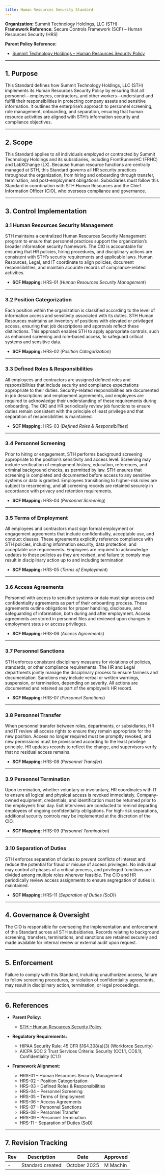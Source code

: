 ```yaml
---
title: Human Resources Security Standard
---
```


**Organization:** Summit Technology Holdings, LLC (STH)  
**Framework Reference:** Secure Controls Framework (SCF) – Human Resources Security (HRS)

**Parent Policy Reference:**  

- [Summit Technology Holdings – Human Resources Security Policy](/departments/information-security/policies/15-hrs/)  

---

## 1. Purpose

This Standard defines how Summit Technology Holdings, LLC (STH) implements its Human Resources Security Policy by ensuring that all personnel—employees, contractors, and other workers—understand and fulfill their responsibilities in protecting company assets and sensitive information. It outlines the enterprise’s approach to personnel screening, role management, onboarding, and separation, ensuring that human resource activities are aligned with STH’s information security and compliance objectives.

---

## 2. Scope

This Standard applies to all individuals employed or contracted by Summit Technology Holdings and its subsidiaries, including FrontRunnerHC (FRHC) and LabXChange (LX). Because human resource functions are centrally managed at STH, this Standard governs all HR security practices throughout the organization, from hiring and onboarding through transfer, termination, and post-employment obligations. Subsidiaries must follow this Standard in coordination with STH Human Resources and the Chief Information Officer (CIO), who oversees compliance and governance.

---

## 3. Control Implementation

### 3.1 Human Resources Security Management

STH maintains a centralized Human Resources Security Management program to ensure that personnel practices support the organization’s broader information security framework. The CIO is accountable for ensuring that HR policies, hiring procedures, and disciplinary actions are consistent with STH’s security requirements and applicable laws. Human Resources, Legal, and IT coordinate to align policies, document responsibilities, and maintain accurate records of compliance-related activities.  

- **SCF Mapping:** HRS-01 (*Human Resources Security Management*)

---

### 3.2 Position Categorization

Each position within the organization is classified according to the level of information access and sensitivity associated with its duties. STH Human Resources maintains an inventory of positions with elevated or privileged access, ensuring that job descriptions and approvals reflect these distinctions. This approach enables STH to apply appropriate controls, such as enhanced screening and role-based access, to safeguard critical systems and sensitive data.  

- **SCF Mapping:** HRS-02 (*Position Categorization*)

---

### 3.3 Defined Roles & Responsibilities

All employees and contractors are assigned defined roles and responsibilities that include security and compliance expectations appropriate to their duties. Security-related responsibilities are documented in job descriptions and employment agreements, and employees are required to acknowledge their understanding of these requirements during onboarding. The CIO and HR periodically review job functions to ensure duties remain consistent with the principle of least privilege and that separation of responsibilities is maintained.  

- **SCF Mapping:** HRS-03 (*Defined Roles & Responsibilities*)

---

### 3.4 Personnel Screening

Prior to hiring or engagement, STH performs background screening appropriate to the position’s sensitivity and access level. Screening may include verification of employment history, education, references, and criminal background checks, as permitted by law. STH ensures that screening is completed and documented before access to any sensitive systems or data is granted. Employees transitioning to higher-risk roles are subject to rescreening, and all screening records are retained securely in accordance with privacy and retention requirements.  

- **SCF Mapping:** HRS-04 (*Personnel Screening*)

---

### 3.5 Terms of Employment

All employees and contractors must sign formal employment or engagement agreements that include confidentiality, acceptable use, and conduct clauses. These agreements explicitly reference compliance with STH policies, including information security, data protection, and acceptable use requirements. Employees are required to acknowledge updates to these policies as they are revised, and failure to comply may result in disciplinary action up to and including termination.  

- **SCF Mapping:** HRS-05 (*Terms of Employment*)

---

### 3.6 Access Agreements

Personnel with access to sensitive systems or data must sign access and confidentiality agreements as part of their onboarding process. These agreements outline obligations for proper handling, disclosure, and safeguarding of information, both during and after employment. Access agreements are stored in personnel files and reviewed upon changes to employment status or access privileges.  

- **SCF Mapping:** HRS-06 (*Access Agreements*)

---

### 3.7 Personnel Sanctions

STH enforces consistent disciplinary measures for violations of policies, standards, or other compliance requirements. The HR and Legal departments jointly manage the disciplinary process to ensure fairness and documentation. Sanctions may include verbal or written warnings, suspension, or termination, depending on severity. All actions are documented and retained as part of the employee’s HR record.  

- **SCF Mapping:** HRS-07 (*Personnel Sanctions*)

---

### 3.8 Personnel Transfer

When personnel transfer between roles, departments, or subsidiaries, HR and IT review all access rights to ensure they remain appropriate for the new position. Access no longer required must be promptly revoked, and new permissions must be provisioned according to the least privilege principle. HR updates records to reflect the change, and supervisors verify that no residual access remains.  

- **SCF Mapping:** HRS-08 (*Personnel Transfer*)

---

### 3.9 Personnel Termination

Upon termination, whether voluntary or involuntary, HR coordinates with IT to ensure all logical and physical access is revoked immediately. Company-owned equipment, credentials, and identification must be returned prior to the employee’s final day. Exit interviews are conducted to remind departing employees of ongoing confidentiality obligations. For high-risk separations, additional security controls may be implemented at the discretion of the CIO.  

- **SCF Mapping:** HRS-09 (*Personnel Termination*)

---

### 3.10 Separation of Duties

STH enforces separation of duties to prevent conflicts of interest and reduce the potential for fraud or misuse of access privileges. No individual may control all phases of a critical process, and privileged functions are divided among multiple roles wherever feasible. The CIO and HR periodically review access assignments to ensure segregation of duties is maintained.  

- **SCF Mapping:** HRS-11 (*Separation of Duties (SoD)*)

---

## 4. Governance & Oversight

The CIO is responsible for overseeing the implementation and enforcement of this Standard across all STH subsidiaries. Records relating to background screening, transfers, terminations, and sanctions are retained securely and made available for internal review or external audit upon request.

---

## 5. Enforcement

Failure to comply with this Standard, including unauthorized access, failure to follow screening procedures, or violation of confidentiality agreements, may result in disciplinary action, termination, or legal proceedings.  

---

## 6. References

- **Parent Policy:**  
  - [STH – Human Resources Security Policy](/departments/information-security/policies/15-hrs/)  

- **Regulatory Requirements:**  
  - HIPAA Security Rule: 45 CFR §164.308(a)(3) (Workforce Security)  
  - AICPA SOC 2 Trust Services Criteria: Security (CC1.1, CC6.1), Confidentiality (C1.1)  

- **Framework Alignment:**  
  - HRS-01 – Human Resources Security Management  
  - HRS-02 – Position Categorization  
  - HRS-03 – Defined Roles & Responsibilities  
  - HRS-04 – Personnel Screening  
  - HRS-05 – Terms of Employment  
  - HRS-06 – Access Agreements  
  - HRS-07 – Personnel Sanctions  
  - HRS-08 – Personnel Transfer  
  - HRS-09 – Personnel Termination  
  - HRS-11 – Separation of Duties (SoD)  

---

## 7. Revision Tracking

| Rev | Description       | Date         | Approved |
| --- | ----------------- | ------------ | -------- |
| -   | Standard created  | October 2025 | M Machin |
